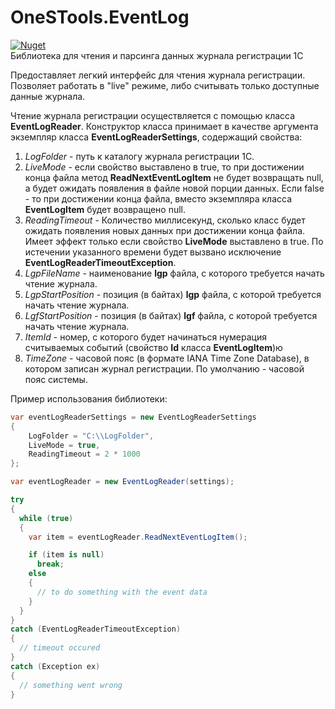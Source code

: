 # OneSTools.EventLog
[![Nuget](https://img.shields.io/nuget/v/OneSTools.EventLog)](https://www.nuget.org/packages/OneSTools.EventLog)<br>
Библиотека для чтения и парсинга данных журнала регистрации 1С

Предоставляет легкий интерфейс для чтения журнала регистрации. Позволяет работать в "live" режиме, либо считывать только доступные данные журнала.

Чтение журнала регистрации осуществляется с помощью класса **EventLogReader**. Конструктор класса принимает в качестве аргумента экземпляр класса **EventLogReaderSettings**, содержащий свойства:  
1. *LogFolder* - путь к каталогу журнала регистрации 1С.  
2. *LiveMode* - если свойство выставлено в true, то при достижении конца файла метод **ReadNextEventLogItem** не будет возвращать null, а будет ожидать появления в файле новой порции данных. Если false - то при достижении конца файла, вместо экземпляра класса **EventLogItem** будет возвращено null.
3. *ReadingTimeout* - Количество миллисекунд, сколько класс будет ожидать появления новых данных при достижении конца файла. Имеет эффект только если свойство **LiveMode** выставлено в true. По истечении указанного времени будет вызвано исключение **EventLogReaderTimeoutException**.  
4. *LgpFileName* - наименование **lgp** файла, с которого требуется начать чтение журнала.  
5. *LgpStartPosition* - позиция (в байтах) **lgp** файла, с которой требуется начать чтение журнала.  
6. *LgfStartPosition* - позиция (в байтах) **lgf** файла, с которой требуется начать чтение журнала.  
7. *ItemId* - номер, с которого будет начинаться нумерация считываемых событий (свойство **Id** класса **EventLogItem**)ю  
8. *TimeZone* - часовой пояс (в формате IANA Time Zone Database), в котором записан журнал регистрации. По умолчанию - часовой пояс системы.  

Пример использования библиотеки:  
```csharp
var eventLogReaderSettings = new EventLogReaderSettings
{
    LogFolder = "C:\\LogFolder",
    LiveMode = true,
    ReadingTimeout = 2 * 1000
};

var eventLogReader = new EventLogReader(settings);

try
{
  while (true)
  {
    var item = eventLogReader.ReadNextEventLogItem();

    if (item is null)
      break;
    else
    {
      // to do something with the event data
    }
  } 
}
catch (EventLogReaderTimeoutException)
{
  // timeout occured
}
catch (Exception ex)
{
  // something went wrong
}
```
